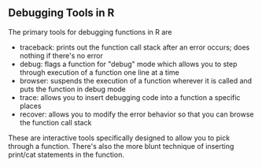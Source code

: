 ## Debugging Tools in R
The primary tools for debugging functions in R are

* traceback: prints out the function call stack after an error occurs; does nothing if there's no error
* debug: flags a function for "debug" mode which allows you to step through execution of a function one line at a time
* browser: suspends the execution of a function wherever it is called and puts the function in debug mode
* trace: allows you to insert debugging code into a function a specific places
* recover: allows you to modify the error behavior so that you can browse the function call stack

These are interactive tools specifically designed to allow you to pick through a function. There's also the more blunt technique of inserting print/cat statements in the function.


